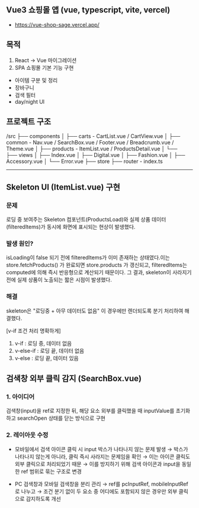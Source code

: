 ## Vue3 쇼핑몰 앱 (vue, typescript, vite, vercel)

- https://vue-shop-sage.vercel.app/

## 목적

1. React -> Vue 마이그레이션
2. SPA 쇼핑몰 기본 기능 구현

- 아이템 구분 및 정리
- 장바구니
- 검색 필터
- day/night UI

## 프로젝트 구조

/src
├── components
│ ├── carts - CartList.vue / CartView.vue
│ ├── common - Nav.vue / SearchBox.vue / Footer.vue / Breadcrumb.vue / Theme.vue
│ ├── products - ItemList.vue / ProductsDetail.vue
│ └──  
├── views
│ ├── Index.vue
│ ├── Digital.vue
│ ├── Fashion.vue
│ ├── Accessory.vue
│ └── Error.vue
├── store
├── router - index.ts

---

## Skeleton UI (ItemList.vue) 구현

### 문제

로딩 중 보여주는 Skeleton 컴포넌트(ProductsLoad)와 실제 상품 데이터(filteredItems)가 동시에 화면에 표시되는 현상이 발생했다.

### 발생 원인?

isLoading이 false 되기 전에 filteredItems가 이미 존재하는 상태였다.이는 store.fetchProducts() 가 완료되면 store.products 가 갱신되고, filteredItems는 computed에 의해 즉시 반응형으로 계산되기 때문이다. 그 결과, skeleton이 사라지기 전에 실제 상품이 노출되는 짧은 시점이 발생했다.

### 해결

skeleton은 "로딩중 + 아무 데이터도 없음" 이 경우에만 렌더되도록 분기 처리하여 해결했다.

[v-if 조건 처리 명확하게]

1. v-if : 로딩 중, 데이터 없음
2. v-else-if : 로딩 끝, 데이터 없음
3. v-else : 로딩 끝, 데이터 있음

## 검색창 외부 클릭 감지 (SearchBox.vue)

### 1. 아이디어

검색창(input)을 ref로 지정한 뒤, 해당 요소 외부를 클릭했을 때 inputValue를 초기화하고 searchOpen 상태를 닫는 방식으로 구현

### 2. 레이아웃 수정

- 모바일에서 검색 아이콘 클릭 시 input 박스가 나타나지 않는 문제 발생
  → 박스가 나타나지 않는게 아니라, 클릭 즉시 사라지는 문제임을 확인
  → 이는 아이콘 클릭도 외부 클릭으로 처리되었기 때문
  → 이를 방지하기 위해 검색 아이콘과 input을 동일한 ref 범위로 묶는 구조로 변경

- PC 검색창과 모바일 검색창을 분리 관리
  → ref를 pcInputRef, mobileInputRef로 나누고
  → 조건 분기 없이 두 요소 중 어디에도 포함되지 않은 경우만 외부 클릭으로 감지하도록 개선
